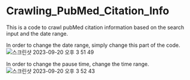 # Crawling_PubMed_Citation_Info
This is a code to crawl pubMed citation information based on the search input and the date range.

In order to change the date range, simply change this part of the code.
![스크린샷 2023-09-20 오후 3 51 49](https://github.com/mjp002/Crawling_PubMed_Citation_Info/assets/67648603/10f34134-4478-4a4e-9c95-04aaefa28fdb)

In order to change the pause time, change the time range.
![스크린샷 2023-09-20 오후 3 52 43](https://github.com/mjp002/Crawling_PubMed_Citation_Info/assets/67648603/ba23235e-3bd8-4f9b-8a60-3ab32be8435d)

